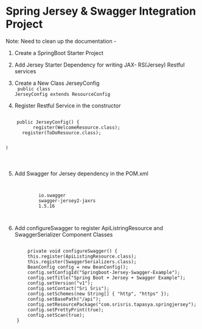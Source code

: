 # Spring Jersey & Swagger Integration Project

Note: Need to clean up the documentation - <Work in Progress/>

1. Create a SpringBoot Starter Project

2. Add Jersey Starter Dependency for writing JAX- RS(Jersey) Restful services

3. Create a New Class JerseyConfig <br />
  <code> public class JerseyConfig extends ResourceConfig </code>
  
4. Register Restful Service in the constructor  <br/>
  <code> 
    public JerseyConfig() {
		  register(WelcomeResource.class);
      register(ToDoResource.class);

	} 
  </code>
  
5. Add  Swagger for Jersey dependency in the POM.xml
  <code>
   <dependency>
			<groupId>io.swagger</groupId>
			<artifactId>swagger-jersey2-jaxrs</artifactId>
			<version>1.5.16</version>
		</dependency>
    </code>
    
6. Add configureSwagger to register ApiListringResource and SwaggerSerializer Component Classes

  <code>
    	private void configureSwagger() {
		this.register(ApiListingResource.class);
		this.register(SwaggerSerializers.class);
		BeanConfig config = new BeanConfig();
		config.setConfigId("Springboot-Jersey-Swagger-Example");
		config.setTitle("Spring Boot + Jersey + Swagger Example");
		config.setVersion("v1");
		config.setContact("Sri Sris");
		config.setSchemes(new String[] { "http", "https" });
		config.setBasePath("/api");
		config.setResourcePackage("com.srisris.tapasya.springjersey");
		config.setPrettyPrint(true);
		config.setScan(true);
	}
  </code>
